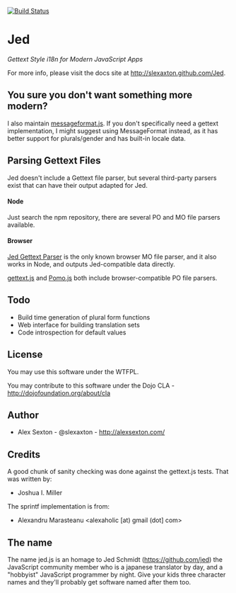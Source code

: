 [![Build Status](https://secure.travis-ci.org/SlexAxton/Jed.png)](http://travis-ci.org/SlexAxton/Jed)

# Jed

*Gettext Style i18n for Modern JavaScript Apps*

For more info, please visit the docs site at <http://slexaxton.github.com/Jed>.

## You sure you don't want something more modern?

I also maintain [messageformat.js](https://github.com/SlexAxton/messageformat.js). If you don't specifically need a gettext implementation, I might suggest using MessageFormat instead, as it has better support for plurals/gender and has built-in locale data.


## Parsing Gettext Files

Jed doesn't include a Gettext file parser, but several third-party parsers exist that can have their output adapted for Jed.

#### Node

Just search the npm repository, there are several PO and MO file parsers available.

#### Browser

[Jed Gettext Parser](https://github.com/WrinklyNinja/jed-gettext-parser) is the only known browser MO file parser, and it also works in Node, and outputs Jed-compatible data directly.

[gettext.js](https://code.google.com/p/gettext-js) and [Pomo.js](https://github.com/cfv1984/pomo) both include browser-compatible PO file parsers.

## Todo

* Build time generation of plural form functions
* Web interface for building translation sets
* Code introspection for default values

## License

You may use this software under the WTFPL.

You may contribute to this software under the Dojo CLA - <http://dojofoundation.org/about/cla>


## Author

* Alex Sexton - @slexaxton - <http://alexsexton.com/>


## Credits

A good chunk of sanity checking was done against the gettext.js tests. That was written by:

* Joshua I. Miller

The sprintf implementation is from:

* Alexandru Marasteanu <alexaholic [at) gmail (dot] com>


## The name

The name jed.js is an homage to Jed Schmidt (<https://github.com/jed>) the JavaScript community member who is a japanese translator by day, and a "hobbyist" JavaScript programmer by night. Give your kids three character names and they'll probably get software named after them too.
